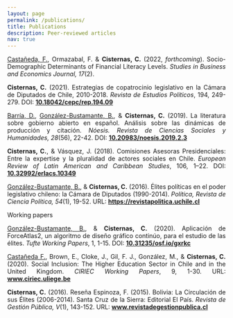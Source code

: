 ```yaml
---
layout: page
permalink: /publications/
title: Publications
description: Peer-reviewed articles
nav: true
---
```


<div class="publications">

<p align="justify"><a href="https://www.researchgate.net/profile/Francisco-Castaneda-5" target="_blank">Castañeda, F.</a>, Ormazabal, F. &amp; <strong>Cisternas, C.</strong> (2022, <em>forthcoming</em>). Socio-Demographic Determinants of Financial Literacy Levels. <em>Studies in Business and Economics Journal, 17</em>(2).</p>

<p align="justify"><strong>Cisternas, C.</strong> (2021). Estrategias de copatrocinio legislativo en la Cámara de Diputados de Chile, 2010-2018. <em>Revista de Estudios Políticos</em>, 194, 249-279. DOI: <a href="https://doi.org/10.18042/cepc/rep.194.09" target="_blank"><strong>10.18042/cepc/rep.194.09</strong></a></p>

<p align="justify"><a href="https://www.researchgate.net/profile/Diego_Barria_Traverso" target="_blank">Barría, D.</a>, <a href="https://bgonzalezbustamante.com/" target="_blank">González-Bustamante, B.</a>, &amp; <strong>Cisternas, C.</strong> (2019). La literatura sobre gobierno abierto en español. Análisis sobre las dinámicas de producción y citación. <em>Nóesis. Revista de Ciencias Sociales y Humanidades, 28</em>(56), 22-42. DOI: <a href="http://doi.org/10.20983/noesis.2019.2.3" target="_blank"><strong>10.20983/noesis.2019.2.3</strong></a></p>

<p align="justify"><strong>Cisternas, C.</strong>, &amp; Vásquez, J. (2018). Comisiones Asesoras Presidenciales: Entre la expertise y la pluralidad de actores sociales en Chile. <em>European Review of Latin American and Caribbean Studies</em>, 106, 1–22. DOI: <a href="https://doi.org/10.32992/erlacs.10349" target="_blank"><strong>10.32992/erlacs.10349</strong></a></p>

<p align="justify"><a href="https://bgonzalezbustamante.com/" target="_blank">González-Bustamante, B.</a>, &amp; <strong>Cisternas, C.</strong> (2016). Élites políticas en el poder legislativo chileno: la Cámara de Diputados (1990-2014). <em>Política, Revista de Ciencia Política, 54</em>(1), 19-52. URL: <a href="https://revistapolitica.uchile.cl/index.php/RP/article/view/42691" target="_blank"><strong>https://revistapolitica.uchile.cl</strong></a></p>

</div>

<div class="publications">

<p>Working papers</p>

<p align="justify"><a href="https://bgonzalezbustamante.com/" target="_blank">González-Bustamante, B.</a>, &amp; <strong>Cisternas, C.</strong> (2020). Aplicación de ForceAtlas2, un algoritmo de diseño gráfico continúo, para el estudio de las élites. <em>Tufte Working Papers</em>, 1, 1-15. DOI: <a href="https://doi.org/10.31235/osf.io/gxrkc" target="_blank"><strong>10.31235/osf.io/gxrkc</strong></a></p>

<p align="justify"><a href="https://www.researchgate.net/profile/Francisco-Castaneda-5" target="_blank">Castañeda F.</a>, Brown, E., Cloke, J., Gil, F. J., González, M., &amp; <strong>Cisternas, C.</strong> (2020). Social Inclusion: The Higher Education Sector in Chile and in the United Kingdom. <em>CIRIEC Working Papers</em>, 9, 1-30. URL: <a href="http://www.ciriec.uliege.be/wp-content/uploads/2020/07/WP2020-09.pdf" target="_blank"><strong>www.ciriec.uliege.be</strong></a></p>

<p align="justify"><strong>Cisternas, C.</strong> (2016). Reseña Espinoza, F. (2015). Bolivia: La Circulación de sus Élites (2006-2014). Santa Cruz de la Sierra: Editorial El País. <em>Revista de Gestión Pública, V</em>(1), 143-152. URL: <a href="http://www.revistadegestionpublica.cl/index.php/rgp/article/view/70" target="_blank"><strong>www.revistadegestionpublica.cl</strong></a></p>

</div>
